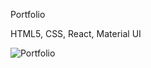 Portfolio

HTML5, CSS, React, Material UI



![Portfolio](https://github.com/GabrielaWielgus/Portfolio/assets/75125063/a3212228-95f4-4e50-8761-2919375b76fb)
